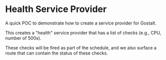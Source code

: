 # Health Service Provider

A quick POC to demonstrate how to create a service provider for Gostalt.

This creates a "health" service provider that has a list of checks (e.g., CPU,
number of 500s).

These checks will be fired as part of the schedule, and we also surface a route
that can contain the status of these checks.
